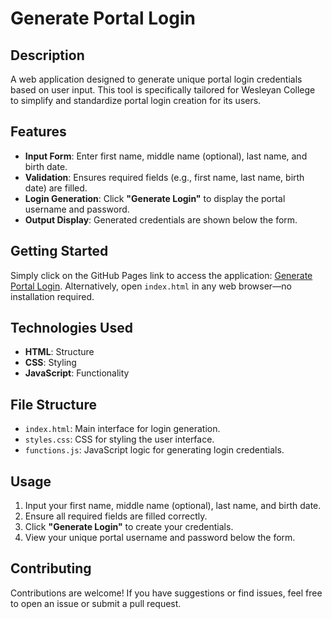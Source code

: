 
# **Generate Portal Login**

## **Description**

A web application designed to generate unique portal login credentials based on user input. This tool is specifically tailored for Wesleyan College to simplify and standardize portal login creation for its users.

## **Features**

- **Input Form**: Enter first name, middle name (optional), last name, and birth date.
- **Validation**: Ensures required fields (e.g., first name, last name, birth date) are filled.
- **Login Generation**: Click **"Generate Login"** to display the portal username and password.
- **Output Display**: Generated credentials are shown below the form.

## **Getting Started**

Simply click on the GitHub Pages link to access the application:
[Generate Portal Login](https://anupamabhatta.github.io/portal-login/).
Alternatively, open `index.html` in any web browser—no installation required.

## **Technologies Used**

- **HTML**: Structure
- **CSS**: Styling
- **JavaScript**: Functionality

## **File Structure**

- `index.html`: Main interface for login generation.
- `styles.css`: CSS for styling the user interface.
- `functions.js`: JavaScript logic for generating login credentials.

## **Usage**

1. Input your first name, middle name (optional), last name, and birth date.
2. Ensure all required fields are filled correctly.
3. Click **"Generate Login"** to create your credentials.
4. View your unique portal username and password below the form.

## **Contributing**

Contributions are welcome! If you have suggestions or find issues, feel free to open an issue or submit a pull request.
